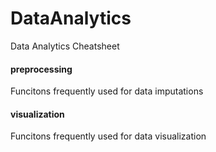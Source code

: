 # DataAnalytics
Data Analytics Cheatsheet

#### preprocessing 
Funcitons frequently used for data imputations

#### visualization
Funcitons frequently used for data visualization
